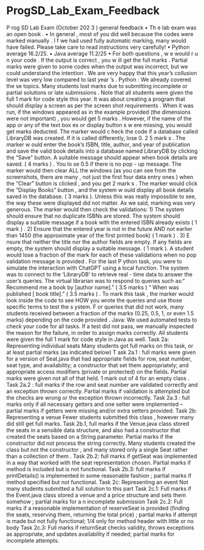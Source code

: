 # ProgSD_Lab_Exam_Feedback

P rog SD   Lab Exam   (October 202 3 )   general   feedback  •   Th e lab exam   was   an   open book .  •   In general ,   most of you did well   because the codes were marked manually . I f we had used  fully   automatic marking, many would have failed.   Please take care to read   instructions very  carefully!  •   Python average 16.2/25.  •   Java average 11.2/25  •   For both questions ,   w e   would   r u n your code . If   the output   is   correct ,   you w ill   get   the   full  marks .   Partial marks were given   to some codes when the output was incorrect,   but we could  understand the   intention .  We are very happy that   this year’s collusion level was very low   compared to last year ’s .  Python :   We   already covered   the se   topics.   Many students lost marks due to submitting incomplete  or partial solutions   or   late submissions .   Note that all   students were given the full 1 mark for code  style   this year.  It was   about creating   a program that should display   a   screen   as per the screen shot  requirements .   When   it was   run, if the windows appeared as   in   the example provided   (the  dimensions were not important) , you would get   5   marks .   However, if the name of the app   or  any   of the   text box es   or display button s   w ere   missing, you would get marks deducted.  The marker would   c heck the code if a database called   LibraryDB   was created.   If it is called  differently, lose   0. 2 5   mark s .   The   marker   w ould enter the book’s ISBN, title, author, and year  of publication and save the valid book details into a database named LibraryDB   by clicking  the   “Save”   button. A suitable message should appear when book details are saved.   ( 4  marks ) .   You lo se   0.5 if   there is   no pop - up message.  The   marker would then   clear   ALL   the windows   (as you can see from the screenshots, there  are many , not just the   first   four   data entry ones )   when the   “Clear”   button is clicked ,   and you  get   2 mark s .  The marker would   click the   “Display Books”   button ,   and   the system   w ould display all book  details saved in the database.   ( 3 marks ).   Unless this was really impossible to see, the way  these were displayed did not matter.   As we said, marking was very generous.  The marker would then check the validations: 1)   The system should ensure   that   no duplicate  ISBNs   are stored.   The system should display a suitable message if a book with the entered  ISBN already exists ( 1 mark ) .   2)   Ensure that the entered   year   is   not in the future   AND   not  earlier than   1450   (the approximate year of the first printed book)   ( 1 mark ) .   3) E nsure that  neither the   title   nor the   author   fields are empty. If any   fields are empty, the system should  display a suitable message.   ( 1 mark ).   A student would lose a fraction of the mark for each of  these validations   when   no pop validation   message   is provided .
For the last   P ython task, you were to simulate the interaction with ChatGPT using a local  function. The system   was to   connect to the ‘LibraryDB’ to retrieve real - time data to answer  the user’s queries.   The virtual librarian   was   to respond to queries such as:“ Recommend me  a book by   [author name].”   ( 3.5 marks )   “ When was published   [ book title].”   ( 3.5 marks ) .  To mark this   task , the marker would look inside the code to see   HOW   you wrote the  queries   and use those specific terms   to test the s ystem.   F or queries that did not work,  many students received between   a fraction of the marks (0.25, 0.5, 1, or even 1.5 marks)  depending on the code provided .  Java:   We used automated tests to check your code for all tasks. If a test did not pass, we manually  inspected the reason for the failure, in order to assign marks correctly.   All students were given the  full 1 mark for code style in Java as well.  Task 2a: Representing individual seats  Many students got full marks on this task, or at least partial marks (as indicated below)  T ask 2a.1 :   full marks were given for a version of   Seat.java   that had appropriate fields for  row,   seat number,   seat type, and availability; a constructor that set them appropriately; and  appropriate   access modifiers (private or protected) on the fields. Partial marks were given  not all of that held. 1 mark out of 4 for an empty class .  Task 2a.2 :   full marks if the row and seat number are validated correctly and an exception  thrown correctly. Partial marks if validation is attempted but   the checks are wrong or the  exception thrown incorrectly.  Task 2a.3 :   full marks only if all necessary getters and   one   setter were implemented   –   partial  marks if getters were missing and/or extra setters provided.  Task 2b: Representing a venue  Fewer students submitted this class , however many did still get full marks.  Task 2b.1, full marks if the   Venue.java   class   stored the seats in a sensible data structure, and  also had a constructor that   created the seats based on a String parameter. Partial marks if  the constructor did not   process the string correctly. Many students   created the class but not  the constructor , and many stored only a single Seat rather than a   collection of them .  Task 2b.2: full marks   if   getSeat   was implemented in a way that worked with the   seat  representation chosen. Partial marks if method is included but is not functional.  Task 2b.3: full marks if   printDetails()   is implemented in some reasonable   fashion ; partial  marks if method specified but not functional.  Task 2c: Representing an event  Not many students submitted a full solution to this part
Task 2c.1: Full marks if the   Event.java   class stored a venue and a price structure   and sets  them somehow ; partial marks for a n incomplete submission  Task 2c.2: Full marks if a reasonable implementation of   reserveSeat   is provided   (finding the  seats, reserving them, returning the total price) ; partial marks if   attempt is made but not  fully functional; 1/4 only for method header with little or no body  Task 2c.3: Full marks if   returnSeat   checks validity, throws exceptions as appropriate, and  updates availability if needed; partial marks for incomplete attempts.
